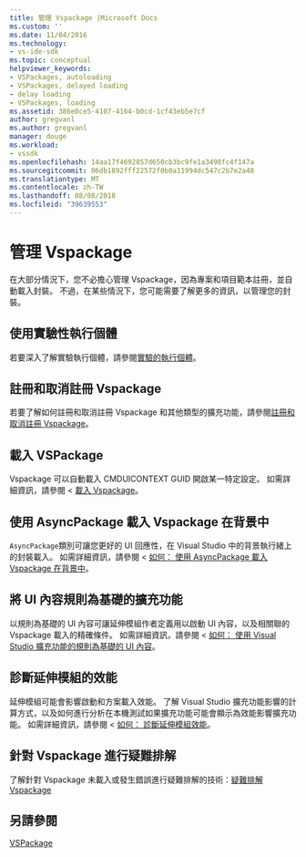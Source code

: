 ```yaml
---
title: 管理 Vspackage |Microsoft Docs
ms.custom: ''
ms.date: 11/04/2016
ms.technology:
- vs-ide-sdk
ms.topic: conceptual
helpviewer_keywords:
- VSPackages, autoloading
- VSPackages, delayed loading
- delay loading
- VSPackages, loading
ms.assetid: 386e0ce5-4107-4164-b0cd-1cf43eb5e7cf
author: gregvanl
ms.author: gregvanl
manager: douge
ms.workload:
- vssdk
ms.openlocfilehash: 14aa17f4692857d650cb3bc9fe1a3498fc4f147a
ms.sourcegitcommit: 06db1892fff22572f0b0a11994dc547c2b7e2a48
ms.translationtype: MT
ms.contentlocale: zh-TW
ms.lasthandoff: 08/08/2018
ms.locfileid: "39639553"
---
```

# <a name="manage-vspackages"></a>管理 Vspackage
在大部分情況下，您不必擔心管理 Vspackage，因為專案和項目範本註冊，並自動載入封裝。 不過，在某些情況下，您可能需要了解更多的資訊，以管理您的封裝。  
  
## <a name="use-the-experimental-instance"></a>使用實驗性執行個體  
 若要深入了解實驗執行個體，請參閱[實驗的執行個體](../extensibility/the-experimental-instance.md)。  
  
## <a name="register-and-unregister-vspackages"></a>註冊和取消註冊 Vspackage  
 若要了解如何註冊和取消註冊 Vspackage 和其他類型的擴充功能，請參閱[註冊和取消註冊 Vspackage](../extensibility/registering-and-unregistering-vspackages.md)。  
  
## <a name="load-a-vspackage"></a>載入 VSPackage  
 Vspackage 可以自動載入 CMDUICONTEXT GUID 開啟某一特定設定。 如需詳細資訊，請參閱 <<c0> [ 載入 Vspackage](../extensibility/loading-vspackages.md)。  
  
## <a name="use-asyncpackage-to-load-vspackages-in-the-background"></a>使用 AsyncPackage 載入 Vspackage 在背景中  
 `AsyncPackage`類別可讓您更好的 UI 回應性，在 Visual Studio 中的背景執行緒上的封裝載入。 如需詳細資訊，請參閱 <<c0> [ 如何： 使用 AsyncPackage 載入 Vspackage 在背景中](../extensibility/how-to-use-asyncpackage-to-load-vspackages-in-the-background.md)。  
  
## <a name="rule-based-ui-context-for-extensions"></a>將 UI 內容規則為基礎的擴充功能  
 以規則為基礎的 UI 內容可讓延伸模組作者定義用以啟動 UI 內容，以及相關聯的 Vspackage 載入的精確條件。 如需詳細資訊，請參閱 <<c0> [ 如何： 使用 Visual Studio 擴充功能的規則為基礎的 UI 內容](../extensibility/how-to-use-rule-based-ui-context-for-visual-studio-extensions.md)。  
  
## <a name="diagnose-extension-performance"></a>診斷延伸模組的效能  
延伸模組可能會影響啟動和方案載入效能。 了解 Visual Studio 擴充功能影響的計算方式，以及如何進行分析在本機測試如果擴充功能可能會顯示為效能影響擴充功能。 如需詳細資訊，請參閱 <<c0> [ 如何： 診斷延伸模組效能](how-to-diagnose-extension-performance.md)。 
  
## <a name="troubleshoot-vspackages"></a>針對 Vspackage 進行疑難排解  
 了解針對 Vspackage 未載入或發生錯誤進行疑難排解的技術：[疑難排解 Vspackage](../extensibility/troubleshooting-vspackages.md)  
  
## <a name="see-also"></a>另請參閱  
 [VSPackage](../extensibility/internals/vspackages.md)